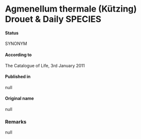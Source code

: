 Agmenellum thermale (Kützing) Drouet & Daily SPECIES
=======

#### Status
SYNONYM

#### According to
The Catalogue of Life, 3rd January 2011

#### Published in
null

#### Original name
null

### Remarks
null